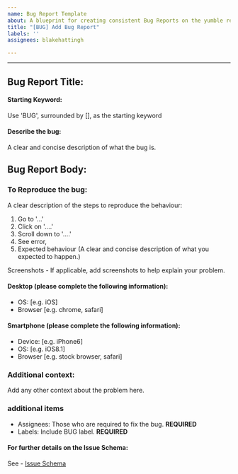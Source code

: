 ```yaml
---
name: Bug Report Template
about: A blueprint for creating consistent Bug Reports on the yumble repo.
title: "[BUG] Add Bug Report"
labels: ''
assignees: blakehattingh

---
```


***
## Bug Report Title:

#### Starting Keyword: 
Use 'BUG', surrounded by [], as the starting keyword

#### Describe the bug:
A clear and concise description of what the bug is.

## Bug Report Body:

### To Reproduce the bug:
A clear description of the steps to reproduce the behaviour:

1. Go to '...'
2. Click on '....'
3. Scroll down to '....'
4. See error,
5. Expected behaviour
(A clear and concise description of what you expected to happen.)

Screenshots - 
If applicable, add screenshots to help explain your problem.

#### Desktop (please complete the following information):

* OS: [e.g. iOS]
* Browser [e.g. chrome, safari]
#### Smartphone (please complete the following information):

* Device: [e.g. iPhone6]
* OS: [e.g. iOS8.1]
* Browser [e.g. stock browser, safari]


### Additional context:
Add any other context about the problem here.

### additional items
* Assignees: Those who are required to fix the bug. **REQUIRED**
* Labels: Include BUG label. **REQUIRED**

#### For further details on the Issue Schema:
See - [Issue Schema](https://github.com/we-are-number-1/yumble/wiki/Issue-ticket-&-PR-Schema)